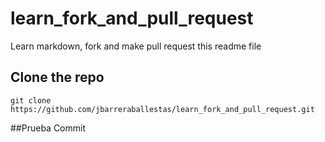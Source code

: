 # learn_fork_and_pull_request
Learn markdown, fork and make pull request this readme file


## Clone the repo
```
git clone https://github.com/jbarreraballestas/learn_fork_and_pull_request.git
```

##Prueba Commit
